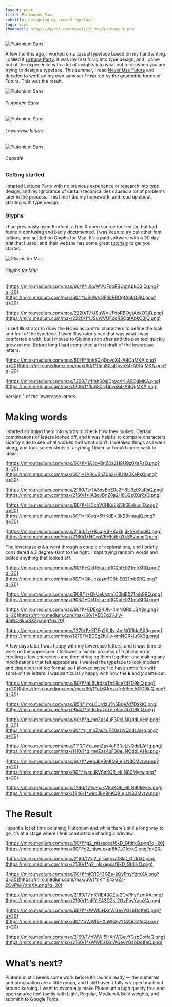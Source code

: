 ```yaml
---
layout: post
title: Plutonium Sans
subtitle: Designing my second typeface
tags: misc
thumbnail: https://gyanl.com/assets/thumbs/plutonium.png
---
```


![Plutonium Sans](https://gyanl.com/assets/plutonium.png)

A few months ago, I worked on a casual typeface based on my handwriting. I called it [Lettuce Party](/lettuce-party). It was my first foray into type design, and I came out of the experience with a lot of insights into what not to do when you are trying to design a typeface. This summer, I read [Never Use Futura](http://www.neverusefutura.com/) and decided to work on my own sans serif inspired by the geometric forms of Futura. This was the result.

![Plutonium Sans](https://gyanl.com/assets/plutonium-sample.png)

###### Plutonium Sans

![Plutonium Sans](https://gyanl.com/assets/plutonium-lower.png)

###### Lowercase letters

![Plutonium Sans](https://gyanl.com/assets/plutonium-capitals.png)

###### Capitals

### Getting started

I started Lettuce Party with no previous experience or research into type design, and my ignorance of certain technicalities caused a lot of problems later in the process. This time I did my homework, and read up about starting with type design.

### Glyphs

I had previously used Birdfont, a free & open source font editor, but had found it confusing and badly documented. I was keen to try out other font editors, and settled on Glyphs for Mac. It’s a paid software with a 30 day trial that I used, and their website has some great [tutorials](https://glyphsapp.com/tutorials) to get you started.

![Glyphs for Mac](https://gyanl.com/assets/plutonium-capitals.png)

###### Glyphs for Mac

![https://miro.medium.com/max/60/1\*iJSuWVUFdoRBOgtAbkO3jQ.png?q=20](https://miro.medium.com/max/60/1*iJSuWVUFdoRBOgtAbkO3jQ.png?q=20)

![https://miro.medium.com/max/2220/1\*iJSuWVUFdoRBOgtAbkO3jQ.png](https://miro.medium.com/max/2220/1*iJSuWVUFdoRBOgtAbkO3jQ.png)

I used Illustrator to draw the HOno as control characters to define the look and feel of the typeface. I used Illustrator since that was what I was comfortable with, but I moved to Glyphs soon after and the pen tool quickly grew on me. Before long I had completed a first draft of the lowercase letters.

![https://miro.medium.com/max/60/1\*fInhS0sjDpyoX4-A9CgMKA.png?q=20](https://miro.medium.com/max/60/1*fInhS0sjDpyoX4-A9CgMKA.png?q=20)

![https://miro.medium.com/max/1200/1\*fInhS0sjDpyoX4-A9CgMKA.png](https://miro.medium.com/max/1200/1*fInhS0sjDpyoX4-A9CgMKA.png)

Version 1 of the lowercase letters.

# **Making words**

I started stringing them into words to check how they looked. Certain combinations of letters looked off, and it was helpful to compare characters side by side to see what worked and what didn’t. I tweaked things as I went along, and took screenshots of anything I liked so I could come back to ideas.

![https://miro.medium.com/max/60/1\*1A3ovBnZ0a2H8U9z0XaRsQ.png?q=20](https://miro.medium.com/max/60/1*1A3ovBnZ0a2H8U9z0XaRsQ.png?q=20)

![https://miro.medium.com/max/2160/1\*1A3ovBnZ0a2H8U9z0XaRsQ.png](https://miro.medium.com/max/2160/1*1A3ovBnZ0a2H8U9z0XaRsQ.png)

![https://miro.medium.com/max/60/1\*HCxqV6HKdEkj3kS8vhuqjQ.png?q=20](https://miro.medium.com/max/60/1*HCxqV6HKdEkj3kS8vhuqjQ.png?q=20)

![https://miro.medium.com/max/2160/1\*HCxqV6HKdEkj3kS8vhuqjQ.png](https://miro.medium.com/max/2160/1*HCxqV6HKdEkj3kS8vhuqjQ.png)

The lowercase **_a_** & **_s_** went through a couple of explorations, and I briefly considered a 3 degree slant to the right. I kept trying random words and edited anything that looked off.

![https://miro.medium.com/max/60/1\*QkUekazm1C0bIE021mbSRQ.png?q=20](https://miro.medium.com/max/60/1*QkUekazm1C0bIE021mbSRQ.png?q=20)

![https://miro.medium.com/max/908/1\*QkUekazm1C0bIE021mbSRQ.png](https://miro.medium.com/max/908/1*QkUekazm1C0bIE021mbSRQ.png)

![https://miro.medium.com/max/60/1\*EDEg2KJlv-4mNORkIuSX3g.png?q=20](https://miro.medium.com/max/60/1*EDEg2KJlv-4mNORkIuSX3g.png?q=20)

![https://miro.medium.com/max/1270/1\*EDEg2KJlv-4mNORkIuSX3g.png](https://miro.medium.com/max/1270/1*EDEg2KJlv-4mNORkIuSX3g.png)

A few days later I was happy with my lowercase letters, and it was time to work on the uppercase. I followed a similar process of trial and error, creating a few characters and then stringing them together and making any modifications that felt appropriate. I wanted the typeface to look modern and clean but not too formal, so I allowed myself to have some fun with some of the letters. I was particularly happy with how the **_k_** and **_y_** came out.

![https://miro.medium.com/max/60/1\*qL6UrdzuTn5Bce7d7D9klQ.png?q=20](https://miro.medium.com/max/60/1*qL6UrdzuTn5Bce7d7D9klQ.png?q=20)

![https://miro.medium.com/max/954/1\*qL6UrdzuTn5Bce7d7D9klQ.png](https://miro.medium.com/max/954/1*qL6UrdzuTn5Bce7d7D9klQ.png)

![https://miro.medium.com/max/60/1\*q_mnZas4uF30eLNQddLAHg.png?q=20](https://miro.medium.com/max/60/1*q_mnZas4uF30eLNQddLAHg.png?q=20)

![https://miro.medium.com/max/1110/1\*q_mnZas4uF30eLNQddLAHg.png](https://miro.medium.com/max/1110/1*q_mnZas4uF30eLNQddLAHg.png)

![https://miro.medium.com/max/60/1\*weoJkV8nKQ9_eILN80Myrw.png?q=20](https://miro.medium.com/max/60/1*weoJkV8nKQ9_eILN80Myrw.png?q=20)

![https://miro.medium.com/max/1246/1\*weoJkV8nKQ9_eILN80Myrw.png](https://miro.medium.com/max/1246/1*weoJkV8nKQ9_eILN80Myrw.png)

# **The Result**

I spent a lot of time polishing Plutonium and while there’s still a long way to go, it’s at a stage where I feel comfortable sharing a preview.

![https://miro.medium.com/max/60/1\*g2_nlsxepxaf8kD_GfdrkQ.png?q=20](https://miro.medium.com/max/60/1*g2_nlsxepxaf8kD_GfdrkQ.png?q=20)

![https://miro.medium.com/max/2160/1\*g2_nlsxepxaf8kD_GfdrkQ.png](https://miro.medium.com/max/2160/1*g2_nlsxepxaf8kD_GfdrkQ.png)

![https://miro.medium.com/max/60/1\*nKYlE43GZs-2OvPhyYzmXA.png?q=20](https://miro.medium.com/max/60/1*nKYlE43GZs-2OvPhyYzmXA.png?q=20)

![https://miro.medium.com/max/2160/1\*nKYlE43GZs-2OvPhyYzmXA.png](https://miro.medium.com/max/2160/1*nKYlE43GZs-2OvPhyYzmXA.png)

![https://miro.medium.com/max/60/1\*xWWI5HXnWGevYGzbDotfeQ.png?q=20](https://miro.medium.com/max/60/1*xWWI5HXnWGevYGzbDotfeQ.png?q=20)

![https://miro.medium.com/max/2160/1\*xWWI5HXnWGevYGzbDotfeQ.png](https://miro.medium.com/max/2160/1*xWWI5HXnWGevYGzbDotfeQ.png)

# **What’s next?**

Plutonium still needs some work before it’s launch ready — the numerals and punctuation are a little rough, and I still haven’t fully wrapped my head around kerning. I want to eventually make Plutonium a high quality free and open source font family with Light, Regular, Medium & Bold weights, and submit it to Google Fonts.
